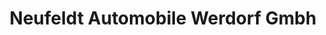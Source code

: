 ---
title: "Neufeldt Automobile Werdorf Gmbh"
url: /asslar/neufeldt-automobile-werdorf-gmbh/
shop: Autohaus
---